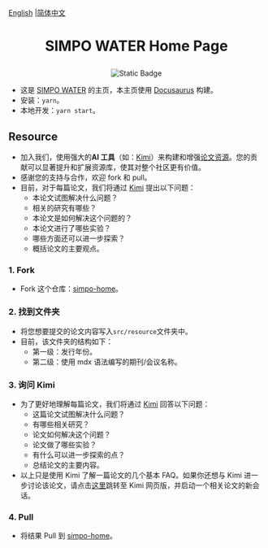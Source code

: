 [English](https://github.com/Jakkwj/simpo-home) |[简体中文](https://github.com/Jakkwj/simpo-home/blob/master/README-zh.md)

# <p align="center">SIMPO WATER Home Page</p>

<div align="center">

![Static Badge](https://img.shields.io/badge/SimpoClient-v0.7.0-blue)

</div>

- 这是 [SIMPO WATER](https://www.simpowater.org/) 的主页，本主页使用 [Docusaurus](https://docusaurus.io/) 构建。
- 安装：`yarn`。
- 本地开发：`yarn start`。

## Resource

- 加入我们，使用强大的**AI 工具**（如：[Kimi](https://kimi.moonshot.cn/)）来构建和增强[论文资源](https://www.simpowater.org/resource)。您的贡献可以显著提升和扩展资源库，使其对整个社区更有价值。
- 感谢您的支持与合作，欢迎 fork 和 pull。
- 目前，对于每篇论文，我们将通过 [Kimi](https://kimi.moonshot.cn/) 提出以下问题：
  - 本论文试图解决什么问题？
  - 相关的研究有哪些？
  - 本论文是如何解决这个问题的？
  - 本论文进行了哪些实验？
  - 哪些方面还可以进一步探索？
  - 概括论文的主要观点。

### 1. Fork

- Fork 这个仓库：[simpo-home](https://github.com/Jakkwj/simpo-home)。

### 2. 找到文件夹

- 将您想要提交的论文内容写入`src/resource`文件夹中。
- 目前，该文件夹的结构如下：
  - 第一级：发行年份。
  - 第二级：使用 mdx 语法编写的期刊/会议名称。

### 3. 询问 Kimi

- 为了更好地理解每篇论文，我们将通过 [Kimi](https://kimi.moonshot.cn/) 回答以下问题：
  - 这篇论文试图解决什么问题？
  - 有哪些相关研究？
  - 论文如何解决这个问题？
  - 论文做了哪些实验？
  - 有什么可以进一步探索的点？
  - 总结论文的主要内容。
- 以上只是使用 Kimi 了解一篇论文的几个基本 FAQ。如果你还想与 Kimi 进一步讨论该论文，请点击[这里](https://kimi.moonshot.cn/)跳转至 Kimi 网页版，并启动一个相关论文的新会话。

### 4. Pull

- 将结果 Pull 到 [simpo-home](https://github.com/Jakkwj/simpo-home)。
